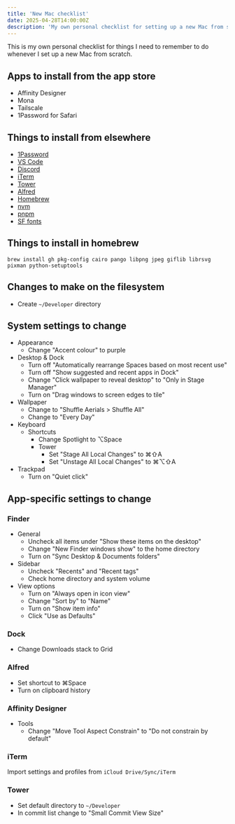 ```yaml
---
title: 'New Mac checklist'
date: 2025-04-28T14:00:00Z
description: 'My own personal checklist for setting up a new Mac from scratch.'
---
```


This is my own personal checklist for things I need to remember to do whenever I
set up a new Mac from scratch.

## Apps to install from the app store

- Affinity Designer
- Mona
- Tailscale
- 1Password for Safari

## Things to install from elsewhere

- [1Password](https://1password.com/downloads/mac)
- [VS Code](https://code.visualstudio.com/)
- [Discord](https://discord.com/download)
- [iTerm](https://iterm2.com/)
- [Tower](https://www.git-tower.com/mac)
- [Alfred](https://www.alfredapp.com/)
- [Homebrew](https://brew.sh)
- [nvm](https://github.com/nvm-sh/nvm)
- [pnpm](https://pnpm.io/installation)
- [SF fonts](https://developer.apple.com/fonts/)

## Things to install in homebrew

`brew install gh pkg-config cairo pango libpng jpeg giflib librsvg pixman python-setuptools`

## Changes to make on the filesystem

- Create `~/Developer` directory

## System settings to change

- Appearance
  - Change "Accent colour" to purple
- Desktop & Dock
  - Turn off "Automatically rearrange Spaces based on most recent use"
  - Turn off "Show suggested and recent apps in Dock"
  - Change "Click wallpaper to reveal desktop" to "Only in Stage Manager"
  - Turn on "Drag windows to screen edges to tile"
- Wallpaper
  - Change to "Shuffle Aerials > Shuffle All"
  - Change to "Every Day"
- Keyboard
  - Shortcuts
    - Change Spotlight to ⌥Space
    - Tower
      - Set "Stage All Local Changes" to ⌘⇧A
      - Set "Unstage All Local Changes" to ⌘⌥⇧A
- Trackpad
  - Turn on "Quiet click"

## App-specific settings to change

### Finder

- General
  - Uncheck all items under "Show these items on the desktop"
  - Change "New Finder windows show" to the home directory
  - Turn on "Sync Desktop & Documents folders"
- Sidebar
  - Uncheck "Recents" and "Recent tags"
  - Check home directory and system volume
- View options
  - Turn on "Always open in icon view"
  - Change "Sort by" to "Name"
  - Turn on "Show item info"
  - Click "Use as Defaults"

### Dock

- Change Downloads stack to Grid

### Alfred

- Set shortcut to ⌘Space
- Turn on clipboard history

### Affinity Designer

- Tools
  - Change "Move Tool Aspect Constrain" to "Do not constrain by default"

### iTerm

Import settings and profiles from `iCloud Drive/Sync/iTerm`

### Tower

- Set default directory to `~/Developer`
- In commit list change to "Small Commit View Size"

